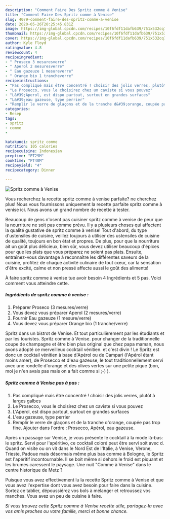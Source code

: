 ```yaml
---
description: "Comment Faire Des Spritz comme à Venise"
title: "Comment Faire Des Spritz comme à Venise"
slug: 4079-comment-faire-des-spritz-comme-a-venise
date: 2020-05-26T20:25:45.831Z
image: https://img-global.cpcdn.com/recipes/10f6fdf11dafb639/751x532cq70/spritz-comme-a-venise-photo-principale-de-la-recette.jpg
thumbnail: https://img-global.cpcdn.com/recipes/10f6fdf11dafb639/751x532cq70/spritz-comme-a-venise-photo-principale-de-la-recette.jpg
cover: https://img-global.cpcdn.com/recipes/10f6fdf11dafb639/751x532cq70/spritz-comme-a-venise-photo-principale-de-la-recette.jpg
author: Kyle Floyd
ratingvalue: 4.8
reviewcount: 4
recipeingredient:
- " Proseco 3 mesuresverre"
- " Aperol 2 mesuresverre"
- " Eau gazeuze 1 mesureverre"
- " Orange bio 1 trancheverre"
recipeinstructions:
- "Pas compliqué mais être concentré ! choisir des jolis verres, plutôt à larges galbes"
- "Le Prosecco, vous le choisirez chez un caviste si vous pouvez"
- "L&#39;Aperol, est dispo partout, surtout en grandes surfaces"
- "L&#39;eau gazeuse, type perrier"
- "Remplir le verre de glaçons et de la tranche d&#39;orange, coupée pas trop fine. Ajouter dans l&#39;ordre : Prosecco, Apérol, eau gazeuse."
categories:
- Resep
tags:
- spritz
- comme
- 

katakunci: spritz comme  
nutrition: 105 calories
recipecuisine: Indonesian
preptime: "PT29M"
cooktime: "PT40M"
recipeyield: "4"
recipecategory: Dinner

---
```



![Spritz comme à Venise](https://img-global.cpcdn.com/recipes/10f6fdf11dafb639/751x532cq70/spritz-comme-a-venise-photo-principale-de-la-recette.jpg)

Vous recherchez la recette spritz comme à venise parfaite? ne cherchez plus! Nous vous fournissons uniquement la recette parfaite spritz comme à venise ici. Nous avons un grand nombre de recette à tester.

Beaucoup de gens n'osent pas cuisiner spritz comme à venise de peur que la nourriture ne soit pas comme prévu. Il y a plusieurs choses qui affectent la qualité gustative de spritz comme à venise! Tout d'abord, du type d'ustensiles de cuisine, veillez toujours à utiliser des ustensiles de cuisine de qualité, toujours en bon état et propres. De plus, pour que la nourriture ait un goût plus délicieux, bien sûr, vous devez utiliser beaucoup d'épices pour que les plats que vous préparez ne soient pas plats. Ensuite, entraînez-vous davantage à reconnaître les différentes saveurs de la cuisine, profitez de chaque activité culinaire de tout cœur, car la sensation d'être excité, calme et non pressé affecte aussi le goût des aliments!

<!--inarticleads1-->

À faire spritz comme à venise tue avoir besoin 4 Ingrédients et 5 pas. Voici comment vous atteindre cette.

##### Ingrédients de spritz comme à venise :

1. Préparer  Proseco (3 mesures/verre)
1. Vous devez vous préparer  Aperol (2 mesures/verre)
1. Fournir  Eau gazeuze (1 mesure/verre)
1. Vous devez vous préparer  Orange bio (1 tranche/verre)


Spritz dans un bistrot de Venise. Et tout particulièrement par les étudiants et par les touristes. Spritz comme à Venise. pour changer de la traditionnelle coupe de champagne et être bien plus original que chez papa maman, nous avons adopté ce merveilleux cocktail vénitien. et c&#39;est divin ! Le Spritz est donc un cocktail vénitien à base d&#39;Apérol ou de Campari (l&#39;Apérol étant moins amer), de Prosecco et d&#39;eau gazeuse, le tout traditionnellement servi avec une rondelle d&#39;orange et des olives vertes sur une petite pique (bon, moi je n&#39;en avais pas mais on a fait comme si ;-) ). 

<!--inarticleads2-->

##### Spritz comme à Venise pas à pas :

1. Pas compliqué mais être concentré ! choisir des jolis verres, plutôt à larges galbes
1. Le Prosecco, vous le choisirez chez un caviste si vous pouvez
1. L&#39;Aperol, est dispo partout, surtout en grandes surfaces
1. L&#39;eau gazeuse, type perrier
1. Remplir le verre de glaçons et de la tranche d&#39;orange, coupée pas trop fine. Ajouter dans l&#39;ordre : Prosecco, Apérol, eau gazeuse.


Après un passage sur Venise, je vous présente le cocktail à la mode là-bas: le spritz. Servi pour l&#39;apéritivo, ce cocktail coloré peut être servi soit avec d. Quand on visite ou on vit dans le Nord Est de l&#39;Italie, à Venise, Vérone, Trieste, Padoue mais désormais même plus bas comme à Bologne, le Spritz est l&#39;apéritif incontournable. Il se boit même si dehors le froid est piquant et les brumes caressent le paysage. Une nuit &#34;Comme à Venise&#34; dans le centre historique de Metz ? 

<!--inarticleads1-->

<p>
Puisque vous avez effectivement lu la recette Spritz comme à Venise et que vous avez l'expertise dont vous avez besoin pour faire dans la cuisine. Sortez ce tablier, dépoussiérez vos bols à mélanger et retroussez vos manches. Vous avez un peu de cuisine à faire.
</p>

<p>
<i>Si vous trouvez cette Spritz comme à Venise recette utile, partagez-la avec vos amis proches ou votre famille, merci et bonne chance.</i>
</p>
